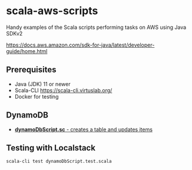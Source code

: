 # scala-aws-scripts
Handy examples of the Scala scripts performing tasks on AWS using Java SDKv2

<https://docs.aws.amazon.com/sdk-for-java/latest/developer-guide/home.html>

## Prerequisites
- Java (JDK) 11 or newer
- Scala-CLI <https://scala-cli.virtuslab.org/>
- Docker for testing

## DynamoDB

- [**dynamoDbScript.sc** - creates a table and updates items](dynamoDbScript.sc)

## Testing with Localstack

```sh
scala-cli test dynamoDbScript.test.scala
```


